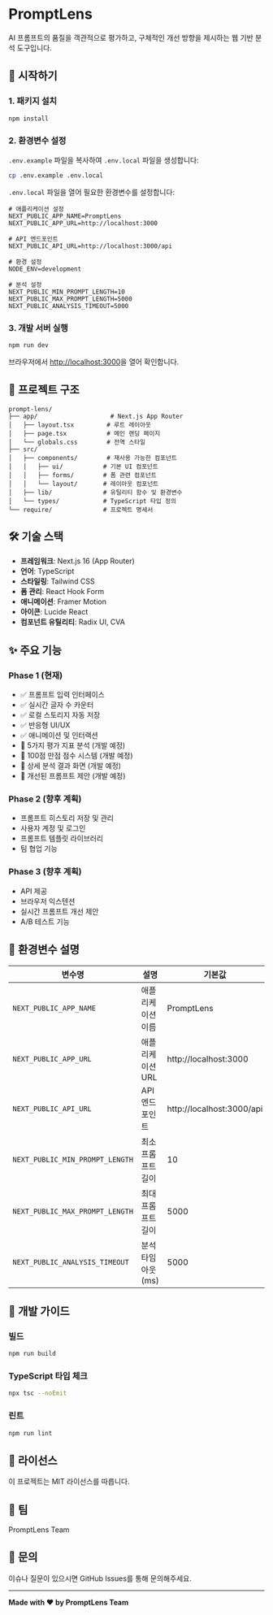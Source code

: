 # PromptLens

AI 프롬프트의 품질을 객관적으로 평가하고, 구체적인 개선 방향을 제시하는 웹 기반 분석 도구입니다.

## 🚀 시작하기

### 1. 패키지 설치

```bash
npm install
```

### 2. 환경변수 설정

`.env.example` 파일을 복사하여 `.env.local` 파일을 생성합니다:

```bash
cp .env.example .env.local
```

`.env.local` 파일을 열어 필요한 환경변수를 설정합니다:

```env
# 애플리케이션 설정
NEXT_PUBLIC_APP_NAME=PromptLens
NEXT_PUBLIC_APP_URL=http://localhost:3000

# API 엔드포인트
NEXT_PUBLIC_API_URL=http://localhost:3000/api

# 환경 설정
NODE_ENV=development

# 분석 설정
NEXT_PUBLIC_MIN_PROMPT_LENGTH=10
NEXT_PUBLIC_MAX_PROMPT_LENGTH=5000
NEXT_PUBLIC_ANALYSIS_TIMEOUT=5000
```

### 3. 개발 서버 실행

```bash
npm run dev
```

브라우저에서 [http://localhost:3000](http://localhost:3000)을 열어 확인합니다.

## 📁 프로젝트 구조

```
prompt-lens/
├── app/                    # Next.js App Router
│   ├── layout.tsx         # 루트 레이아웃
│   ├── page.tsx           # 메인 랜딩 페이지
│   └── globals.css        # 전역 스타일
├── src/
│   ├── components/        # 재사용 가능한 컴포넌트
│   │   ├── ui/           # 기본 UI 컴포넌트
│   │   ├── forms/        # 폼 관련 컴포넌트
│   │   └── layout/       # 레이아웃 컴포넌트
│   ├── lib/              # 유틸리티 함수 및 환경변수
│   └── types/            # TypeScript 타입 정의
└── require/              # 프로젝트 명세서
```

## 🛠 기술 스택

- **프레임워크**: Next.js 16 (App Router)
- **언어**: TypeScript
- **스타일링**: Tailwind CSS
- **폼 관리**: React Hook Form
- **애니메이션**: Framer Motion
- **아이콘**: Lucide React
- **컴포넌트 유틸리티**: Radix UI, CVA

## ✨ 주요 기능

### Phase 1 (현재)
- ✅ 프롬프트 입력 인터페이스
- ✅ 실시간 글자 수 카운터
- ✅ 로컬 스토리지 자동 저장
- ✅ 반응형 UI/UX
- ✅ 애니메이션 및 인터랙션
- 🚧 5가지 평가 지표 분석 (개발 예정)
- 🚧 100점 만점 점수 시스템 (개발 예정)
- 🚧 상세 분석 결과 화면 (개발 예정)
- 🚧 개선된 프롬프트 제안 (개발 예정)

### Phase 2 (향후 계획)
- 프롬프트 히스토리 저장 및 관리
- 사용자 계정 및 로그인
- 프롬프트 템플릿 라이브러리
- 팀 협업 기능

### Phase 3 (향후 계획)
- API 제공
- 브라우저 익스텐션
- 실시간 프롬프트 개선 제안
- A/B 테스트 기능

## 📝 환경변수 설명

| 변수명 | 설명 | 기본값 |
|--------|------|--------|
| `NEXT_PUBLIC_APP_NAME` | 애플리케이션 이름 | PromptLens |
| `NEXT_PUBLIC_APP_URL` | 애플리케이션 URL | http://localhost:3000 |
| `NEXT_PUBLIC_API_URL` | API 엔드포인트 | http://localhost:3000/api |
| `NEXT_PUBLIC_MIN_PROMPT_LENGTH` | 최소 프롬프트 길이 | 10 |
| `NEXT_PUBLIC_MAX_PROMPT_LENGTH` | 최대 프롬프트 길이 | 5000 |
| `NEXT_PUBLIC_ANALYSIS_TIMEOUT` | 분석 타임아웃 (ms) | 5000 |

## 🔧 개발 가이드

### 빌드

```bash
npm run build
```

### TypeScript 타입 체크

```bash
npx tsc --noEmit
```

### 린트

```bash
npm run lint
```

## 📄 라이선스

이 프로젝트는 MIT 라이선스를 따릅니다.

## 👥 팀

PromptLens Team

## 📮 문의

이슈나 질문이 있으시면 GitHub Issues를 통해 문의해주세요.

---

**Made with ❤️ by PromptLens Team**
